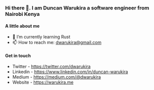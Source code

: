 ### Hi there 👋. I am Duncan Warukira a software engineer from Nairobi Kenya


#### A little about me
- 🌱 I’m currently learning Rust
- 📫 How to reach me: dwarukira@gmail.com


#### Get in touch

- Twitter - https://twitter.com/dwarukira
- Linkedin - https://www.linkedin.com/in/duncan-warukira
- Medium - https://medium.com/@dwarukira
- Website - https://warukira.me


<!--
**dwarukira/dwarukira** is a ✨ _special_ ✨ repository because its `README.md` (this file) appears on your GitHub profile.

Here are some ideas to get you started:

- 🔭 I’m currently working on ...
- 🌱 I’m currently learning ...
- 👯 I’m looking to collaborate on ...
- 🤔 I’m looking for help with ...
- 💬 Ask me about ...
- 📫 How to reach me: ...
- 😄 Pronouns: ...
- ⚡ Fun fact: ...
-->
